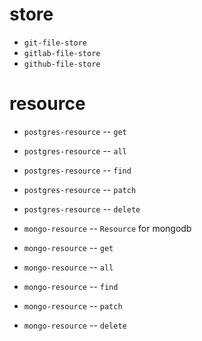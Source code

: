 # store

- `git-file-store`
- `gitlab-file-store`
- `github-file-store`

# resource

- `postgres-resource` -- `get`
- `postgres-resource` -- `all`
- `postgres-resource` -- `find`
- `postgres-resource` -- `patch`
- `postgres-resource` -- `delete`

- `mongo-resource` -- `Resource` for mongodb

- `mongo-resource` -- `get`
- `mongo-resource` -- `all`
- `mongo-resource` -- `find`
- `mongo-resource` -- `patch`
- `mongo-resource` -- `delete`
